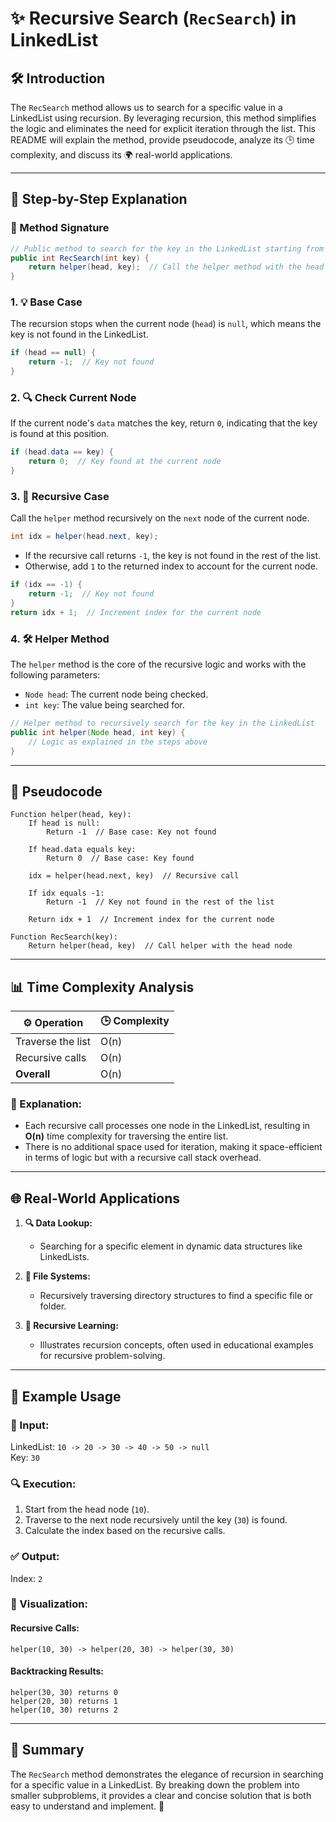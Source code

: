 # ✨ Recursive Search (`RecSearch`) in LinkedList

## 🛠️ Introduction
The `RecSearch` method allows us to search for a specific value in a LinkedList using recursion. By leveraging recursion, this method simplifies the logic and eliminates the need for explicit iteration through the list. This README will explain the method, provide pseudocode, analyze its 🕒 time complexity, and discuss its 🌍 real-world applications.

---

## 📝 Step-by-Step Explanation

### 🔖 Method Signature
```java
// Public method to search for the key in the LinkedList starting from the head
public int RecSearch(int key) {
    return helper(head, key);  // Call the helper method with the head node and the key
}
```

### 1. **💡 Base Case**
The recursion stops when the current node (`head`) is `null`, which means the key is not found in the LinkedList.

```java
if (head == null) {
    return -1;  // Key not found
}
```

### 2. **🔍 Check Current Node**
If the current node's `data` matches the key, return `0`, indicating that the key is found at this position.

```java
if (head.data == key) {
    return 0;  // Key found at the current node
}
```

### 3. **🔄 Recursive Case**
Call the `helper` method recursively on the `next` node of the current node.

```java
int idx = helper(head.next, key);
```
- If the recursive call returns `-1`, the key is not found in the rest of the list.
- Otherwise, add `1` to the returned index to account for the current node.

```java
if (idx == -1) {
    return -1;  // Key not found
}
return idx + 1;  // Increment index for the current node
```

### 4. **🛠 Helper Method**
The `helper` method is the core of the recursive logic and works with the following parameters:
- `Node head`: The current node being checked.
- `int key`: The value being searched for.

```java
// Helper method to recursively search for the key in the LinkedList
public int helper(Node head, int key) {
    // Logic as explained in the steps above
}
```

---

## 📜 Pseudocode

```plaintext
Function helper(head, key):
    If head is null:
        Return -1  // Base case: Key not found

    If head.data equals key:
        Return 0  // Base case: Key found

    idx = helper(head.next, key)  // Recursive call

    If idx equals -1:
        Return -1  // Key not found in the rest of the list

    Return idx + 1  // Increment index for the current node

Function RecSearch(key):
    Return helper(head, key)  // Call helper with the head node
```

---

## 📊 Time Complexity Analysis

| ⚙️ Operation             | 🕒 Complexity |
|------------------------|--------------|
| Traverse the list     | O(n)         |
| Recursive calls       | O(n)         |
| **Overall**           | O(n)         |

### 📖 Explanation:
- Each recursive call processes one node in the LinkedList, resulting in **O(n)** time complexity for traversing the entire list.
- There is no additional space used for iteration, making it space-efficient in terms of logic but with a recursive call stack overhead.

---

## 🌐 Real-World Applications

1. **🔍 Data Lookup:**
   - Searching for a specific element in dynamic data structures like LinkedLists.

2. **📂 File Systems:**
   - Recursively traversing directory structures to find a specific file or folder.

3. **🧠 Recursive Learning:**
   - Illustrates recursion concepts, often used in educational examples for recursive problem-solving.

---

## 🧪 Example Usage

### 🔢 Input:
LinkedList: `10 -> 20 -> 30 -> 40 -> 50 -> null`  
Key: `30`

### 🔍 Execution:
1. Start from the head node (`10`).
2. Traverse to the next node recursively until the key (`30`) is found.
3. Calculate the index based on the recursive calls.

### ✅ Output:
Index: `2`

### 🎨 Visualization:
#### Recursive Calls:
```
helper(10, 30) -> helper(20, 30) -> helper(30, 30)
```
#### Backtracking Results:
```
helper(30, 30) returns 0
helper(20, 30) returns 1
helper(10, 30) returns 2
```

---

## 🏁 Summary
The `RecSearch` method demonstrates the elegance of recursion in searching for a specific value in a LinkedList. By breaking down the problem into smaller subproblems, it provides a clear and concise solution that is both easy to understand and implement. 🚀

